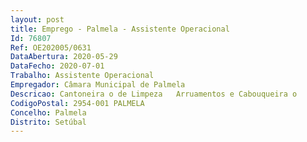 ```yaml
--- 
layout: post
title: Emprego - Palmela - Assistente Operacional
Id: 76807
Ref: OE202005/0631
DataAbertura: 2020-05-29
DataFecho: 2020-07-01
Trabalho: Assistente Operacional
Empregador: Câmara Municipal de Palmela
Descricao: Cantoneira o de Limpeza   Arruamentos e Cabouqueira o
CodigoPostal: 2954-001 PALMELA
Concelho: Palmela
Distrito: Setúbal
--- 
```

